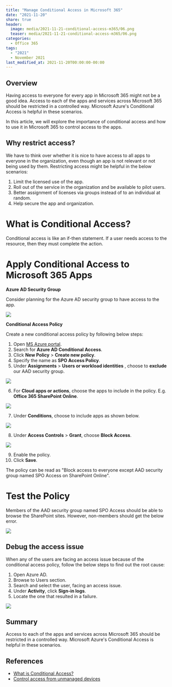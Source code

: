 ```yaml
---
title: "Manage Conditional Access in Microsoft 365"
date: "2021-11-20"
share: true
header:
  image: media/2021-11-21-conditional-access-m365/06.png
  teaser: media/2021-11-21-conditional-access-m365/06.png
categories:
  - Office 365
tags:
  - "2021"
  - November 2021
last_modified_at: 2021-11-20T00:00:00-00:00
---
```

## Overview

Having access to everyone for every app in Microsoft 365 might not be a good idea. Access to each of the apps and services across Microsoft 365 should be restricted in a controlled way. Microsoft Azure's Conditional Access is helpful in these scenarios.

In this article, we will explore the importance of conditional access and how to use it in Microsoft 365 to control access to the apps.

## Why restrict access?

We have to think over whether it is nice to have access to all apps to everyone in the organization, even though an app is not relevant or not being used by them. Restricting access might be helpful in the below scenarios:

1. Limit the licensed use of the app.
2. Roll out of the service in the organization and be available to pilot users.
3. Better assignment of licenses via groups instead of to an individual at random.
4. Help secure the app and organization.

# What is Conditional Access?

Conditional access is like an if-then statement. If a user needs access to the resource, then they must complete the action.

# Apply Conditional Access to Microsoft 365 Apps

**Azure AD Security Group**

Consider planning for the Azure AD security group to have access to the app.

![](/media/2021-11-21-conditional-access-m365/01.png)

**Conditional Access Policy**

Create a new conditional access policy by following below steps:

1. Open [MS Azure portal](https://portal.azure.com).
2. Search for **Azure AD Conditional Access**.
3. Click **New Policy** > **Create new policy**.
4. Specify the name as **SPO Access Policy**.
5. Under **Assignments** > **Users or workload identities** , choose to **exclude** our AAD security group.

  ![](/media/2021-11-21-conditional-access-m365/02.png)

6. For **Cloud apps or actions**, choose the apps to include in the policy. E.g. **Office 365 SharePoint Online**.

  ![](/media/2021-11-21-conditional-access-m365/03.png)

7. Under **Conditions**, choose to include apps as shown below.

  ![](/media/2021-11-21-conditional-access-m365/04.png)

8. Under **Access Controls** > **Grant**, choose **Block Access**.

  ![](/media/2021-11-21-conditional-access-m365/05.png)

9. Enable the policy.
10. Click **Save**.

The policy can be read as &quot;Block access to everyone except AAD security group named SPO Access on SharePoint Online&quot;.

# Test the Policy

Members of the AAD security group named SPO Access should be able to browse the SharePoint sites. However, non-members should get the below error.

![](/media/2021-11-21-conditional-access-m365/06.png)

## Debug the access issue

When any of the users are facing an access issue because of the conditional access policy, follow the below steps to find out the root cause:

1. Open Azure AD.
2. Browse to Users section.
3. Search and select the user, facing an access issue.
4. Under **Activity**, click **Sign-in logs**.
5. Locate the one that resulted in a failure.

  ![](/media/2021-11-21-conditional-access-m365/07.png)

## Summary

Access to each of the apps and services across Microsoft 365 should be restricted in a controlled way. Microsoft Azure's Conditional Access is helpful in these scenarios.

## References
- [What is Conditional Access?](https://docs.microsoft.com/en-us/azure/active-directory/conditional-access/overview?WT.mc_id=M365-MVP-5003693)
- [Control access from unmanaged devices](https://docs.microsoft.com/en-us/sharepoint/control-access-from-unmanaged-devices?WT.mc_id=M365-MVP-5003693)